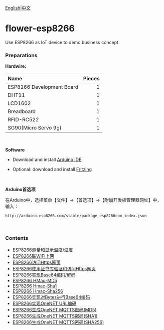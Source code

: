 [English](README.md)|[中文](docs/zh/README.md)

# flower-esp8266
Use ESP8266 as IoT device to demo business concept

### Preparations
**Hardwire:**

| Name | Pieces |
| :--- | ---: | 
| ESP8266 Development Board | 1 |
| DHT11 | 1 |
| LCD1602 | 1 |
| Breadboard | 1 |
| RFID-RC522 | 1 |
| SG90(Micro Servo 9g) | 1 |
   
<br/>

**Software**
* Download and install [Arduino IDE](https://www.arduino.cc/en/Main/Software)

* Optional: download and install [Fritzing](https://fritzing.org/download/)

<br/>

**Arduino首选项**

在Arduino中，选择菜单【文件】->【首选项】->【附加开发板管理器网址】中，输入：

```
​http://arduino.esp8266.com/stable/package_esp8266com_index.json
```

<br/>

### Contents
* [ESP8266测量和显示温度/湿度](docs/zh/esp8266-dht11-lcd1602.md) 
* [ESP8266联WiFi上网](docs/zh/esp8266-wifi-http.md)
* [ESP8266访问Https网页](docs/zh/esp8266-wifi-ssl.md)
* [ESP8266使用证书库验证和访问Https网页](docs/zh/esp8266-bearssl-certstore.md)
* [ESP8266实现Base64编码/解码](docs/zh/esp8266-base64.md)
* [ESP8266 HMac-MD5](docs/zh/esp8266-hmac-md5.md)
* [ESP8266 Hmac-Sha1](docs/zh/esp8266-hmac-sha1.md)
* [ESP8266 Hmac-Sha256](docs/zh/esp8266-hmac-sha256.md)
* [ESP8266实现对Bytes进行Base64编码](docs/zh/esp8266-base64-from-bytes.md)
* [ESP8266实现OneNET URL编码](docs/zh/esp8266-onenet-urlencode.md)
* [ESP8266生成OneNET MQTTS密码(MD5)](docs/zh/esp8266-onenet-mqtts-password-md5.md)
* [ESP8266生成OneNET MQTTS密码(SHA1)](docs/zh/esp8266-onenet-mqtts-password-sha1.md)
* [ESP8266生成OneNET MQTTS密码(SHA256)](docs/zh/esp8266-onenet-mqtts-password-sha256.md)


